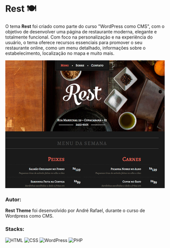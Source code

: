 # Rest 🍽️

O tema **Rest** foi criado como parte do curso "WordPress como CMS", com o objetivo de desenvolver uma página de restaurante moderna, elegante e totalmente funcional. Com foco na personalização e na experiência do usuário, o tema oferece recursos essenciais para promover o seu restaurante online, como um menu detalhado, informações sobre o estabelecimento, localização no mapa e muito mais.

<div align="center">

  ![preview img](/wordpress-como-cms_rest.jpg)

</div>

### Autor: 

**Rest Theme** foi desenvolvido por André Rafael, durante o curso de Wordpress como CMS.

### Stacks: 
![HTML](https://img.shields.io/badge/HTML-E34F26?style=for-the-badge&logo=html5&logoColor=white)
![CSS](https://img.shields.io/badge/CSS-1572B6?style=for-the-badge&logo=css3&logoColor=white)
![WordPress](https://img.shields.io/badge/WordPress-21759B?style=for-the-badge&logo=wordpress&logoColor=white) 
![PHP](https://img.shields.io/badge/PHP-777BB4?style=for-the-badge&logo=php&logoColor=white) 
